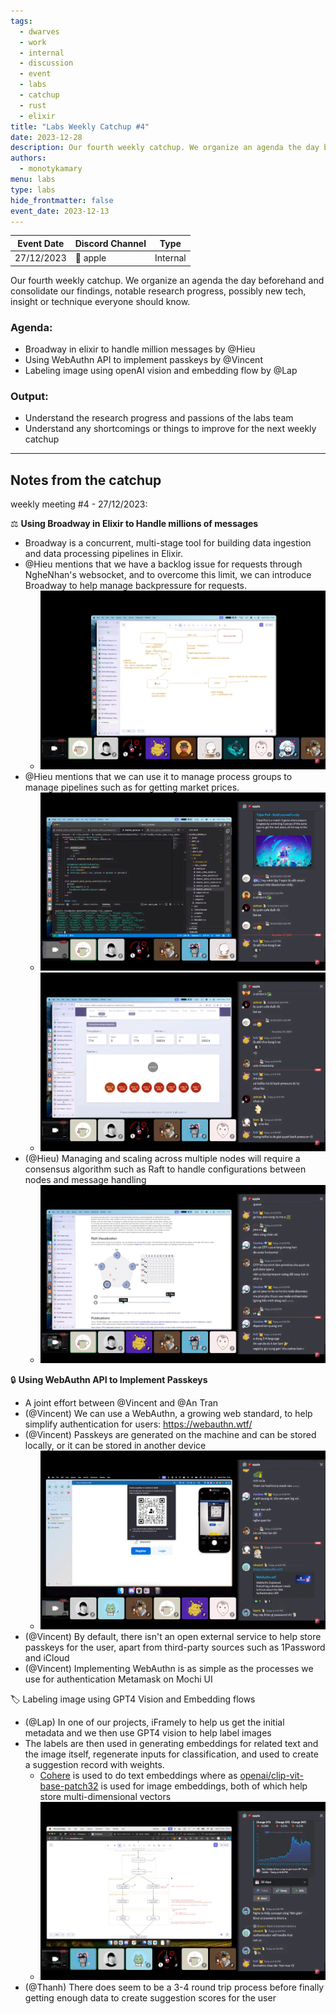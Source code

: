 ```yaml
---
tags:
  - dwarves
  - work
  - internal
  - discussion
  - event
  - labs
  - catchup
  - rust
  - elixir
title: "Labs Weekly Catchup #4"
date: 2023-12-28
description: Our fourth weekly catchup. We organize an agenda the day beforehand and consolidate our findings, notable research progress, possibly new tech, insight or technique everyone should know.
authors:
  - monotykamary
menu: labs
type: labs
hide_frontmatter: false
event_date: 2023-12-13
---
```


| Event Date                                                                                                                                                                                                                                                                                                                                                                                                                                                                                                                                                                                                                                                                                                                                                                                                    | Discord Channel | Type     |
| ------------------------------------------------------------------------------------------------------------------------------------------------------------------------------------------------------------------------------------------------------------------------------------------------------------------------------------------------------------------------------------------------------------------------------------------------------------------------------------------------------------------------------------------------------------------------------------------------------------------------------------------------------------------------------------------------------------------------------------------------------------------------------------------------------------- | --------------- | -------- |
| 27/12/2023 | 🍎 apple   | Internal |

Our fourth weekly catchup. We organize an agenda the day beforehand and consolidate our findings, notable research progress, possibly new tech, insight or technique everyone should know.

### Agenda:
- Broadway in elixir to handle million messages by @Hieu
- Using WebAuthn API to implement passkeys by @Vincent
- Labeling image using openAI vision and embedding flow by @Lap

### Output:
- Understand the research progress and passions of the labs team
- Understand any shortcomings or things to improve for the next weekly catchup

---

## Notes from the catchup
weekly meeting #4 - 27/12/2023:

⚖️ **Using Broadway in Elixir to Handle millions of messages**
- Broadway is a concurrent, multi-stage tool for building data ingestion and data processing pipelines in Elixir.
- @Hieu mentions that we have a backlog issue for requests through NgheNhan's websocket, and to overcome this limit, we can introduce Broadway to help manage backpressure for requests.
	- ![](assets/labs-weekly-catchup-4-20231228142048893.webp)
- @Hieu mentions that we can use it to manage process groups to manage pipelines such as for getting market prices.
	- ![](assets/labs-weekly-catchup-4-20231228141338220.webp)
	- ![](assets/labs-weekly-catchup-4-20231228141412858.webp)
- (@Hieu) Managing and scaling across multiple nodes will require a consensus algorithm such as Raft to handle configurations between nodes and message handling
	- ![](assets/labs-weekly-catchup-4-20231228142136373.webp)

🔒 **Using WebAuthn API to Implement Passkeys**
- A joint effort between @Vincent and @An Tran
- (@Vincent) We can use a WebAuthn, a growing web standard, to help simplify authentication for users: https://webauthn.wtf/
- (@Vincent) Passkeys are generated on the machine and can be stored locally, or it can be stored in another device
	- ![](assets/labs-weekly-catchup-4-20231228142417393.webp)
- (@Vincent) By default, there isn't an open external service to help store passkeys for the user, apart from third-party sources such as 1Password and iCloud
- (@Vincent) Implementing WebAuthn is as simple as the processes we use for authentication Metamask on Mochi UI

🏷️ Labeling image using GPT4 Vision and Embedding flows
- (@Lap) In one of our projects, iFramely to help us get the initial metadata and we then use GPT4 vision to help label images
- The labels are then used in generating embeddings for related text and the image itself, regenerate inputs for classification, and used to create a suggestion record with weights.
	- [Cohere](https://cohere.com/) is used to do text embeddings where as [openai/clip-vit-base-patch32](https://huggingface.co/openai/clip-vit-base-patch32) is used for image embeddings, both of which help store multi-dimensional vectors 
	- ![](assets/labs-weekly-catchup-4-20231228143002213.webp)
- (@Thanh) There does seem to be a 3-4 round trip process before finally getting enough data to create suggestion scores for the user